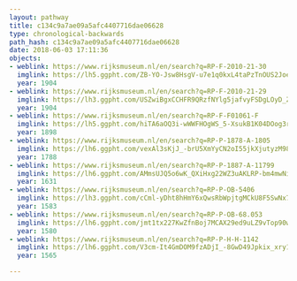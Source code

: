 ```yaml
---
layout: pathway
title: c134c9a7ae09a5afc4407716dae06628
type: chronological-backwards
path_hash: c134c9a7ae09a5afc4407716dae06628
date: 2018-06-03 17:11:36
objects:
- weblink: https://www.rijksmuseum.nl/en/search?q=RP-F-2010-21-30
  imglink: https://lh5.ggpht.com/ZB-YO-Jsw8HsgV-u7e1q0kxL4taPzTnOUS2Joehe_6nfisJsDgxkzrLB3VXcWnv8bYuIRScNdyeQHf392AUu-gCfUcA=s200
  year: 1904
- weblink: https://www.rijksmuseum.nl/en/search?q=RP-F-2010-21-29
  imglink: https://lh3.ggpht.com/USZwiBgxCCHFR9QRzfNYlg5jafvyFSDgLOyD_ZQRy3ZYUyhGEIqxANZhAJvFHyqDC8zC1y3cOK0xPqk3RNRkkc_T0b4=s200
  year: 1904
- weblink: https://www.rijksmuseum.nl/en/search?q=RP-F-F01061-F
  imglink: https://lh5.ggpht.com/hiTA6aOQ3i-wWWFHOgWS_5-XsukB1K04DOog3rlM2-HQ2I4-6TztXO7M_YVlCZ3rfG55hb8txtwz0EsnrD50XbhR0MA=s200
  year: 1898
- weblink: https://www.rijksmuseum.nl/en/search?q=RP-P-1878-A-1805
  imglink: https://lh6.ggpht.com/vexAl3sKjJ_-brU5XmYyCN2oI55jkXjutyzM98wmOMbCIRsjs6pztmCpiaJdZ4vpXm_PdrfrkeVg_7dJ3v6p2ptnBW4=s200
  year: 1788
- weblink: https://www.rijksmuseum.nl/en/search?q=RP-P-1887-A-11799
  imglink: https://lh6.ggpht.com/AMmsUJQ5o6wK_QXiHxg22WZ3uAKLRP-bm4mwNiZXaYv2YLcEHnLHixBpU09t1idqwGWtslYOfc2WFVDT5wtKyHugoA=s200
  year: 1631
- weblink: https://www.rijksmuseum.nl/en/search?q=RP-P-OB-5406
  imglink: https://lh3.ggpht.com/cCml-yDht8hHmY6xQwsRbWpjtgMCkU8F5SwNx71PeARqZMCfmWMnRHRxto8Mjt0j5R3JkrnJxi7EoQaCzvmXPVD9t_QA=s200
  year: 1583
- weblink: https://www.rijksmuseum.nl/en/search?q=RP-P-OB-68.053
  imglink: https://lh6.ggpht.com/jmt1tx227KwZfnBoj7MCAX29ed9uLZ9vTop90wQvqSl8Nx8X5RZrryFLJOX78VwKpE-iaJUJwSRpvM--l_c7NhhazAQ=s200
  year: 1580
- weblink: https://www.rijksmuseum.nl/en/search?q=RP-P-H-H-1142
  imglink: https://lh6.ggpht.com/V3cm-It4GmDOM9fzADjI_-8GwD49Jpkix_xry1bRP6GE3t4Su2gMI2yKAYhmBZysn2RweupVTKWEwOlIIMbOA0mFKJHI=s200
  year: 1565

---
```

